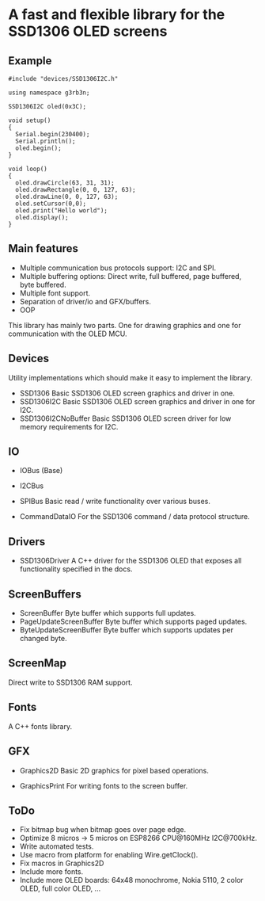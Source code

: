 # A fast and flexible library for the SSD1306 OLED screens #

## Example ##
```
#include "devices/SSD1306I2C.h"

using namespace g3rb3n;

SSD1306I2C oled(0x3C);

void setup()
{
  Serial.begin(230400);
  Serial.println();
  oled.begin();
}

void loop()
{
  oled.drawCircle(63, 31, 31);
  oled.drawRectangle(0, 0, 127, 63);
  oled.drawLine(0, 0, 127, 63);
  oled.setCursor(0,0);
  oled.print("Hello world");
  oled.display();
}
```
## Main features ##
- Multiple communication bus protocols support: I2C and SPI.
- Multiple buffering options: Direct write, full buffered, page buffered, byte buffered.
- Multiple font support.
- Separation of driver/io and GFX/buffers.
- OOP


This library has mainly two parts. One for drawing graphics and one for communication with the OLED MCU.

## Devices ##
Utility implementations which should make it easy to implement the library. 
- SSD1306
Basic SSD1306 OLED screen graphics and driver in one.
- SSD1306I2C
Basic SSD1306 OLED screen graphics and driver in one for I2C.
- SSD1306I2CNoBuffer
Basic SSD1306 OLED screen driver for low memory requirements for I2C.

## IO ##
- IOBus (Base)
- I2CBus
- SPIBus
Basic read / write functionality over various buses.

- CommandDataIO
For the SSD1306 command / data protocol structure.

## Drivers ##
- SSD1306Driver
A C++ driver for the SSD1306 OLED that exposes all functionality specified in the docs.
 
## ScreenBuffers ##
- ScreenBuffer
Byte buffer which supports full updates.
- PageUpdateScreenBuffer
Byte buffer which supports paged updates.
- ByteUpdateScreenBuffer
Byte buffer which supports updates per changed byte.

## ScreenMap ##
Direct write to SSD1306 RAM support.

## Fonts ##
A C++ fonts library.

## GFX ##
- Graphics2D
Basic 2D graphics for pixel based operations.

- GraphicsPrint
For writing fonts to the screen buffer.

## ToDo ##
- Fix bitmap bug when bitmap goes over page edge.
- Optimize 8 micros -> 5 micros on ESP8266 CPU@160MHz I2C@700kHz.
- Write automated tests.
- Use macro from platform for enabling Wire.getClock().
- Fix macros in Graphics2D
- Include more fonts.
- Include more OLED boards: 64x48 monochrome, Nokia 5110, 2 color OLED, full color OLED, ...
 